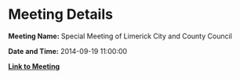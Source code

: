 # Meeting Details

**Meeting Name:** Special Meeting of Limerick City and County Council

**Date and Time:** 2014-09-19 11:00:00

**[Link to Meeting](https://www.limerick.ie/council/whats-on/special-meeting-limerick-city-and-county-council-7)**
